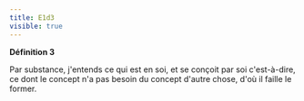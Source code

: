 ```yaml
---
title: E1d3
visible: true
---
```


**Définition 3**

Par substance, j'entends ce qui est en soi, et se conçoit par soi c'est-à-dire, ce dont le concept n'a pas besoin du concept d'autre chose, d'où il faille le former.